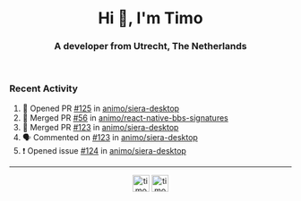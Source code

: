 <h1 align="center">Hi 👋, I'm Timo</h1>
<h3 align="center">A developer from Utrecht, The Netherlands</h3>
<br/>
<!-- https://github.com/rahuldkjain/github-profile-readme-generator --!>

<!--  <p align="left"><img src="https://github-readme-stats.vercel.app/api?username=timoglastra&show_icons=true&count_private=true&" alt="timoglastra" /></p> --!>

<!--
Github language stats
<p align="left"><img src="https://github-readme-stats.vercel.app/api/top-langs/?username=timoglastra&layout=compact" alt="timoglastra" /><p>
-->

<!-- Codestats language stats -->
<!-- <p align="left"><img src="https://codestats-readme.vercel.app/api/top-langs/?username=timoglastra&layout=compact&language_count=12" alt="timoglastra" /><p>    --!>
  
<h3>Recent Activity</h3>

<!--START_SECTION:activity-->
1. 💪 Opened PR [#125](https://github.com/animo/siera-desktop/pull/125) in [animo/siera-desktop](https://github.com/animo/siera-desktop)
2. 🎉 Merged PR [#56](https://github.com/animo/react-native-bbs-signatures/pull/56) in [animo/react-native-bbs-signatures](https://github.com/animo/react-native-bbs-signatures)
3. 🎉 Merged PR [#123](https://github.com/animo/siera-desktop/pull/123) in [animo/siera-desktop](https://github.com/animo/siera-desktop)
4. 🗣 Commented on [#123](https://github.com/animo/siera-desktop/issues/123) in [animo/siera-desktop](https://github.com/animo/siera-desktop)
5. ❗️ Opened issue [#124](https://github.com/animo/siera-desktop/issues/124) in [animo/siera-desktop](https://github.com/animo/siera-desktop)
<!--END_SECTION:activity-->

---

<p align="center">
<a href="https://twitter.com/timoglastra" target="blank"><img align="center" src="https://cdn.jsdelivr.net/npm/simple-icons@3.0.1/icons/twitter.svg" alt="timoglastra" height="30" width="30" /></a>
<a href="https://linkedin.com/in/timoglastra" target="blank"><img align="center" src="https://cdn.jsdelivr.net/npm/simple-icons@3.0.1/icons/linkedin.svg" alt="timoglastra" height="30" width="30" /></a>
</p>



